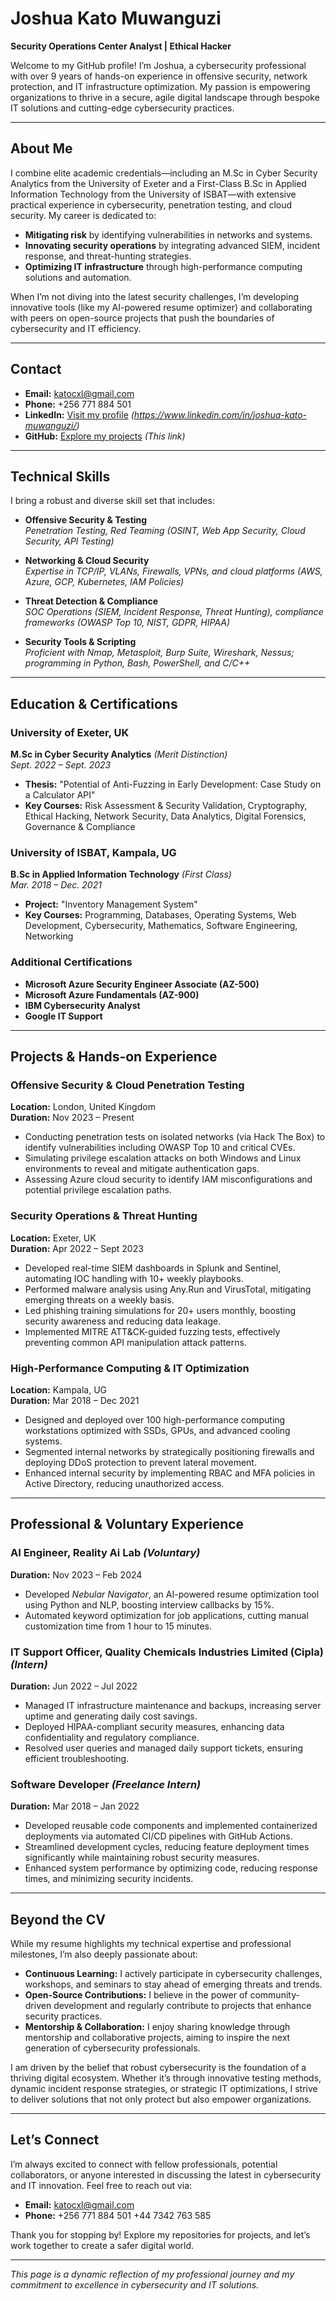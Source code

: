 # Joshua Kato Muwanguzi

**Security Operations Center Analyst | Ethical Hacker**

Welcome to my GitHub profile! I’m Joshua, a cybersecurity professional with over 9 years of hands-on experience in offensive security, network protection, and IT infrastructure optimization. My passion is empowering organizations to thrive in a secure, agile digital landscape through bespoke IT solutions and cutting-edge cybersecurity practices.

---

## About Me

I combine elite academic credentials—including an M.Sc in Cyber Security Analytics from the University of Exeter and a First-Class B.Sc in Applied Information Technology from the University of ISBAT—with extensive practical experience in cybersecurity, penetration testing, and cloud security. My career is dedicated to:
- **Mitigating risk** by identifying vulnerabilities in networks and systems.
- **Innovating security operations** by integrating advanced SIEM, incident response, and threat-hunting strategies.
- **Optimizing IT infrastructure** through high-performance computing solutions and automation.

When I’m not diving into the latest security challenges, I’m developing innovative tools (like my AI-powered resume optimizer) and collaborating with peers on open-source projects that push the boundaries of cybersecurity and IT efficiency.

---

## Contact

- **Email:** [katocxl@gmail.com](mailto:katocxl@gmail.com)
- **Phone:** +256 771 884 501
- **LinkedIn:** [Visit my profile](#) *(https://www.linkedin.com/in/joshua-kato-muwanguzi/)*
- **GitHub:** [Explore my projects](#) *(This link)*

---

## Technical Skills

I bring a robust and diverse skill set that includes:

- **Offensive Security & Testing**  
  *Penetration Testing, Red Teaming (OSINT, Web App Security, Cloud Security, API Testing)*

- **Networking & Cloud Security**  
  *Expertise in TCP/IP, VLANs, Firewalls, VPNs, and cloud platforms (AWS, Azure, GCP, Kubernetes, IAM Policies)*

- **Threat Detection & Compliance**  
  *SOC Operations (SIEM, Incident Response, Threat Hunting), compliance frameworks (OWASP Top 10, NIST, GDPR, HIPAA)*

- **Security Tools & Scripting**  
  *Proficient with Nmap, Metasploit, Burp Suite, Wireshark, Nessus; programming in Python, Bash, PowerShell, and C/C++*

---

## Education & Certifications

### University of Exeter, UK
**M.Sc in Cyber Security Analytics** *(Merit Distinction)*  
*Sept. 2022 – Sept. 2023*  
- **Thesis:** "Potential of Anti-Fuzzing in Early Development: Case Study on a Calculator API"
- **Key Courses:** Risk Assessment & Security Validation, Cryptography, Ethical Hacking, Network Security, Data Analytics, Digital Forensics, Governance & Compliance

### University of ISBAT, Kampala, UG
**B.Sc in Applied Information Technology** *(First Class)*  
*Mar. 2018 – Dec. 2021*  
- **Project:** "Inventory Management System"
- **Key Courses:** Programming, Databases, Operating Systems, Web Development, Cybersecurity, Mathematics, Software Engineering, Networking

### Additional Certifications
- **Microsoft Azure Security Engineer Associate (AZ-500)**
- **Microsoft Azure Fundamentals (AZ-900)**
- **IBM Cybersecurity Analyst**
- **Google IT Support**

---

## Projects & Hands-on Experience

### Offensive Security & Cloud Penetration Testing
**Location:** London, United Kingdom  
**Duration:** Nov 2023 – Present  
- Conducting penetration tests on isolated networks (via Hack The Box) to identify vulnerabilities including OWASP Top 10 and critical CVEs.
- Simulating privilege escalation attacks on both Windows and Linux environments to reveal and mitigate authentication gaps.
- Assessing Azure cloud security to identify IAM misconfigurations and potential privilege escalation paths.

### Security Operations & Threat Hunting
**Location:** Exeter, UK  
**Duration:** Apr 2022 – Sept 2023  
- Developed real-time SIEM dashboards in Splunk and Sentinel, automating IOC handling with 10+ weekly playbooks.
- Performed malware analysis using Any.Run and VirusTotal, mitigating emerging threats on a weekly basis.
- Led phishing training simulations for 20+ users monthly, boosting security awareness and reducing data leakage.
- Implemented MITRE ATT&CK-guided fuzzing tests, effectively preventing common API manipulation attack patterns.

### High-Performance Computing & IT Optimization
**Location:** Kampala, UG  
**Duration:** Mar 2018 – Dec 2021  
- Designed and deployed over 100 high-performance computing workstations optimized with SSDs, GPUs, and advanced cooling systems.
- Segmented internal networks by strategically positioning firewalls and deploying DDoS protection to prevent lateral movement.
- Enhanced internal security by implementing RBAC and MFA policies in Active Directory, reducing unauthorized access.

---

## Professional & Voluntary Experience

### AI Engineer, Reality Ai Lab *(Voluntary)*
**Duration:** Nov 2023 – Feb 2024  
- Developed *Nebular Navigator*, an AI-powered resume optimization tool using Python and NLP, boosting interview callbacks by 15%.
- Automated keyword optimization for job applications, cutting manual customization time from 1 hour to 15 minutes.

### IT Support Officer, Quality Chemicals Industries Limited (Cipla) *(Intern)*
**Duration:** Jun 2022 – Jul 2022  
- Managed IT infrastructure maintenance and backups, increasing server uptime and generating daily cost savings.
- Deployed HIPAA-compliant security measures, enhancing data confidentiality and regulatory compliance.
- Resolved user queries and managed daily support tickets, ensuring efficient troubleshooting.

### Software Developer *(Freelance Intern)*
**Duration:** Mar 2018 – Jan 2022  
- Developed reusable code components and implemented containerized deployments via automated CI/CD pipelines with GitHub Actions.
- Streamlined development cycles, reducing feature deployment times significantly while maintaining robust security measures.
- Enhanced system performance by optimizing code, reducing response times, and minimizing security incidents.

---

## Beyond the CV

While my resume highlights my technical expertise and professional milestones, I’m also deeply passionate about:
- **Continuous Learning:** I actively participate in cybersecurity challenges, workshops, and seminars to stay ahead of emerging threats and trends.
- **Open-Source Contributions:** I believe in the power of community-driven development and regularly contribute to projects that enhance security practices.
- **Mentorship & Collaboration:** I enjoy sharing knowledge through mentorship and collaborative projects, aiming to inspire the next generation of cybersecurity professionals.

I am driven by the belief that robust cybersecurity is the foundation of a thriving digital ecosystem. Whether it’s through innovative testing methods, dynamic incident response strategies, or strategic IT optimizations, I strive to deliver solutions that not only protect but also empower organizations.

---

## Let’s Connect

I’m always excited to connect with fellow professionals, potential collaborators, or anyone interested in discussing the latest in cybersecurity and IT innovation. Feel free to reach out via:
- **Email:** [katocxl@gmail.com](mailto:katocxl@gmail.com)
- **Phone:** +256 771 884 501    +44 7342 763 585

Thank you for stopping by! Explore my repositories for projects, and let’s work together to create a safer digital world.

---

*This page is a dynamic reflection of my professional journey and my commitment to excellence in cybersecurity and IT solutions.*
